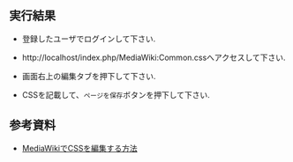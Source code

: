
## 実行結果

- 登録したユーザでログインして下さい.

- http://localhost/index.php/MediaWiki:Common.cssへアクセスして下さい.

- 画面右上の編集タブを押下して下さい.

- CSSを記載して、`ページを保存`ボタンを押下して下さい.

## 参考資料

- [MediaWikiでCSSを編集する方法](https://kw-note.com/cms/edit-mediawiki-css/)
